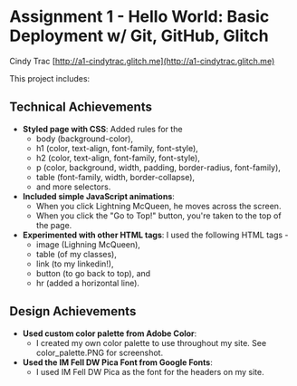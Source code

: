 # Assignment 1 - Hello World: Basic Deployment w/ Git, GitHub, Glitch

Cindy Trac
[http://a1-cindytrac.glitch.me](http://a1-cindytrac.glitch.me)

This project includes:

## Technical Achievements

- **Styled page with CSS**: Added rules for the
  - body (background-color),
  - h1 (color, text-align, font-family, font-style),
  - h2 (color, text-align, font-family, font-style),
  - p (color, background, width, padding, border-radius, font-family),
  - table (font-family, width, border-collapse),
  - and more selectors.
- **Included simple JavaScript animations**:
  - When you click Lightning McQueen, he moves across the screen.
  - When you click the "Go to Top!" button, you're taken to the top of the page.
- **Experimented with other HTML tags**: I used the following HTML tags -
  - image (Lighning McQueen),
  - table (of my classes),
  - link (to my linkedin!),
  - button (to go back to top), and
  - hr (added a horizontal line).

## Design Achievements

- **Used custom color palette from Adobe Color**:
  - I created my own color palette to use throughout my site. See color_palette.PNG for screenshot.
- **Used the IM Fell DW Pica Font from Google Fonts**:
  - I used IM Fell DW Pica as the font for the headers on my site.
